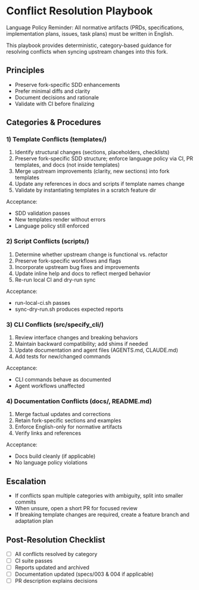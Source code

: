 # Conflict Resolution Playbook

Language Policy Reminder: All normative artifacts (PRDs, specifications, implementation plans, issues, task plans) must be written in English.

This playbook provides deterministic, category-based guidance for resolving conflicts when syncing upstream changes into this fork.

## Principles
- Preserve fork-specific SDD enhancements
- Prefer minimal diffs and clarity
- Document decisions and rationale
- Validate with CI before finalizing

## Categories & Procedures

### 1) Template Conflicts (templates/)
1. Identify structural changes (sections, placeholders, checklists)
2. Preserve fork-specific SDD structure; enforce language policy via CI, PR templates, and docs (not inside templates)
3. Merge upstream improvements (clarity, new sections) into fork templates
4. Update any references in docs and scripts if template names change
5. Validate by instantiating templates in a scratch feature dir

Acceptance:
- SDD validation passes
- New templates render without errors
- Language policy still enforced

### 2) Script Conflicts (scripts/)
1. Determine whether upstream change is functional vs. refactor
2. Preserve fork-specific workflows and flags
3. Incorporate upstream bug fixes and improvements
4. Update inline help and docs to reflect merged behavior
5. Re-run local CI and dry-run sync

Acceptance:
- run-local-ci.sh passes
- sync-dry-run.sh produces expected reports

### 3) CLI Conflicts (src/specify_cli/)
1. Review interface changes and breaking behaviors
2. Maintain backward compatibility; add shims if needed
3. Update documentation and agent files (AGENTS.md, CLAUDE.md)
4. Add tests for new/changed commands

Acceptance:
- CLI commands behave as documented
- Agent workflows unaffected

### 4) Documentation Conflicts (docs/, README.md)
1. Merge factual updates and corrections
2. Retain fork-specific sections and examples
3. Enforce English-only for normative artifacts
4. Verify links and references

Acceptance:
- Docs build cleanly (if applicable)
- No language policy violations

## Escalation
- If conflicts span multiple categories with ambiguity, split into smaller commits
- When unsure, open a short PR for focused review
- If breaking template changes are required, create a feature branch and adaptation plan

## Post-Resolution Checklist
- [ ] All conflicts resolved by category
- [ ] CI suite passes
- [ ] Reports updated and archived
- [ ] Documentation updated (specs/003 & 004 if applicable)
- [ ] PR description explains decisions
